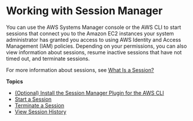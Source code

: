 # Working with Session Manager<a name="session-manager-working-with"></a>

You can use the AWS Systems Manager console or the AWS CLI to start sessions that connect you to the Amazon EC2 instances your system administrator has granted you access to using AWS Identity and Access Management \(IAM\) policies\. Depending on your permissions, you can also view information about sessions, resume inactive sessions that have not timed out, and terminate sessions\.

For more information about sessions, see [What Is a Session?](session-manager.md#what-is-a-session)

**Topics**
+ [\(Optional\) Install the Session Manager Plugin for the AWS CLI](session-manager-working-with-install-plugin.md)
+ [Start a Session](session-manager-working-with-sessions-start.md)
+ [Terminate a Session](session-manager-working-with-sessions-end.md)
+ [View Session History](session-manager-working-with-view-history.md)